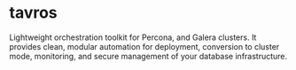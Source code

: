 # tavros
Lightweight orchestration toolkit for Percona, and Galera clusters. It provides clean, modular automation for deployment, conversion to cluster mode, monitoring, and secure management of your database infrastructure.
